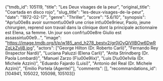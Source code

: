 {"tmdb_id": 105119, "title": "Les Deux visages de la peur", "original_title": "Coartada en disco rojo", "slug_title": "les-deux-visages-de-la-peur", "date": "1972-02-17", "genre": "Thriller", "score": "5.6/10", "synopsis": "Apr\u00e8s avoir surmont\u00e9 une crise int\u00e9rieur, Paolo, jeune chirurgien, reprend son travail dans la clinique dont la principale actionnaire est Elena, sa femme. Un jour son confr\u00e8re Giulio est assassin\u00e9...", "image": "https://image.tmdb.org/t/p/w185_and_h278_bestv2/gr0jOyQjVlIBOw6DwRZqLkZyljB.jpg", "actors": ["George Hilton (Dr. Roberto Carli)", "Fernando Rey (Inspector Nardi)", "Luciana Paluzzi (Elena Carli)", "Anita Strindberg (Dr. Paola Lombardi)", "Manuel Zarzo (F\u00e9lix)", "Luis D\u00e1vila (Dr. Michele Azzini)", "Eduardo Fajardo (Luisi)", "Antonio del Real (Dr. Michele Azzini)", "Emilio Portela (Agente)"], "comments": [], "recommandations_id": [104941, 105022, 105098, 105103]}